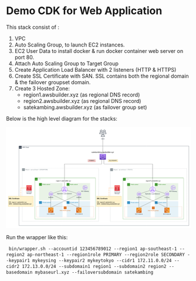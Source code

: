 # Demo CDK for Web Application

This stack consist of :

1. VPC
2. Auto Scaling Group, to launch EC2 instances. 
3. EC2 User Data to install docker & run docker container web server on port 80.
4. Attach Auto Scaling Group to Target Group
5. Create Application Load Balancer with 2 listeners (HTTP & HTTPS)
6. Create SSL Certificate with SAN. SSL contains both the regional domain & the failover groupset domain.
7. Create 3 Hosted Zone:
    - region1.awsbuilder.xyz (as regional DNS record)
    - region2.awsbuilder.xyz (as regional DNS record)
    - satekambing.awsbuilder.xyz (as failover group set)

Below is the high level diagram for the stacks:

![multiregion-route53failover.drawio.png](multiregion-route53failover.drawio.png)


Run the wrapper like this:

```
 bin/wrapper.sh --accountid 123456789012 --region1 ap-southeast-1 --region2 ap-northeast-1 --region1role PRIMARY --region2role SECONDARY --keypair1 mykeysing --keypair2 mykeytokyo --cidr1 172.11.0.0/24 --cidr2 172.13.0.0/24 --subdomain1 region1 --subdomain2 region2 --basedomain mybaseurl.xyz --failoversubdomain satekambing
```